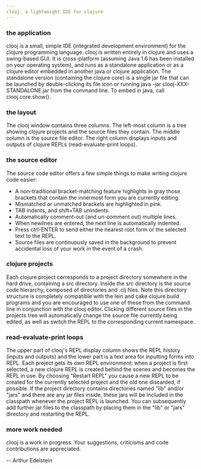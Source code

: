 ```yaml
---
clooj, a lightweight IDE for clojure
---
```


### the application
clooj is a small, simple IDE (integrated development environment) for the clojure programming language. clooj is written entirely in clojure and uses a swing-based GUI. It is cross-platform (assuming Java 1.6 has been installed on your operating system), and runs as a standalone application or as a clojure editor embedded in another java or clojure application. The standalone version (containing the clojure core) is a single jar file that can be launched by double-clicking its file icon or running
java -jar clooj-XXX-STANDALONE.jar from the command line. To embed in java, call clooj.core.show().

### the layout
The clooj window contains three columns. The left-most column is a tree showing clojure projects and the source files they contain. The middle column is the source file editor. The right column displays inputs and outputs of clojure REPLs (read-evaluate-print loops).

### the source editor
The source code editor offers a few simple things to make writing clojure code easier:

 *  A non-traditional bracket-matching feature highlights in gray those brackets that contain the innermost form you are currently editing.
 *  Mismatched or unmatched brackets are highlighted in pink.
 *  TAB indents, and shift+TAB unindents.
 *  Automatically comment-out (and un-comment out) multiple lines.
 *  When newlines are entered, the next line is automatically indented. 
 *  Press ctrl-ENTER to send either the nearest root form or the selected text to the REPL.
 *  Source files are continuously saved in the background to prevent accidental loss of your work in the event of a crash.

### clojure projects
Each clojure project corresponds to a project directory somewhere in the hard drive, containing a src directory. Inside the src directory is the source code hierarchy, composed of directories and .clj files. Note this directory structure is completely compatible with the lein and cake clojure build programs and you are encouraged to use one of these from the command line in conjunction with the clooj editor. Clicking different source files in the projects tree will automatically change the source file currently being edited, as well as switch the REPL to the corresponding current namespace.

### read-evaluate-print loops
The upper part of clooj's REPL display column shows the REPL history (inputs and outputs) and the lower part is a text area for inputting forms into REPL. Each project gets its own REPL environment: when a project is first selected, a new clojure REPL is created behind the scenes and becomes the REPL in use. By choosing "Restart REPL" you cause a new REPL to be created for the currently selected project and the old one discarded, if possible. If the project directory contains directories named "lib" and/or "jars" and there are any jar files inside, these jars will be included in the classpath whenever the project REPL is launched. You can subsequently add further jar files to the classpath by placing them in the "lib" or "jars" directory and restarting the REPL.

### more work needed
clooj is a work in progress. Your suggestions, criticisms and code contributions are appreciated.

-- Arthur Edelstein

